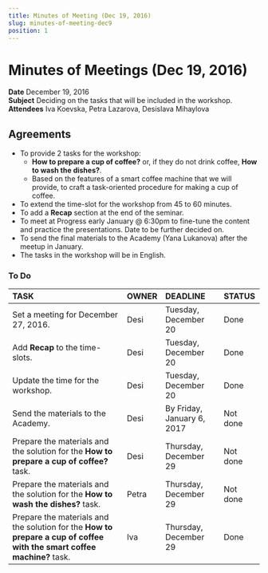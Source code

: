 ```yaml
---
title: Minutes of Meeting (Dec 19, 2016)
slug: minutes-of-meeting-dec9
position: 1
---
```


# Minutes of Meetings (Dec 19, 2016)

**Date** December 19, 2016  
**Subject** Deciding on the tasks that will be included in the workshop.    
**Attendees** Iva Koevska, Petra Lazarova, Desislava Mihaylova

## Agreements

* To provide 2 tasks for the workshop:
  * **How to prepare a cup of coffee?** or, if they do not drink coffee, **How to wash the dishes?**.
  * Based on the features of a smart coffee machine that we will provide, to craft a task-oriented procedure for making a cup of coffee.
* To extend the time-slot for the workshop from 45 to 60 minutes.
* To add a **Recap** section at the end of the seminar.   
* To meet at Progress early January @ 6:30pm to fine-tune the content and practice the presentations. Date to be further decided on.  
* To send the final materials to the Academy (Yana Lukanova) after the meetup in January.
* The tasks in the workshop will be in English.

### To Do

|TASK                                 |OWNER      |DEADLINE |STATUS     |
|:---                                 |:---       |:---     |:---       |
|Set a meeting for December 27, 2016. |Desi       |Tuesday, December 20 |Done |
|Add **Recap** to the time-slots.     |Desi       |Tuesday, December 20 |Done |
|Update the time for the workshop.    |Desi       |Tuesday, December 20 |Done |
|Send the materials to the Academy.   |Desi       |By Friday, January 6, 2017 |Not done  |
|Prepare the materials and the solution for the **How to prepare a cup of coffee?** task.|Desi  |Thursday, December 29        |Not done   |
|Prepare the materials and the solution for the **How to wash the dishes?** task.        |Petra |Thursday, December 29        |Not done   |
|Prepare the materials and the solution for the **How to prepare a cup of coffee with the smart coffee machine?** task.     |Iva        |Thursday, December 29 |Done  |
